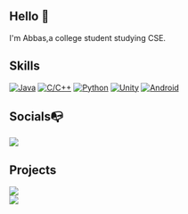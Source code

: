 ## Hello 👋
I'm Abbas,a college student studying CSE.

## Skills
[![Java](https://img.shields.io/badge/Java-ED8B00?style=for-the-badge&logo=java&logoColor=white)](https://www.oracle.com/java/)
[![C/C++](https://img.shields.io/badge/C%2FC++-00599C?style=for-the-badge&logo=c&logoColor=white)](https://www.cprogramming.com/)
[![Python](https://img.shields.io/badge/Python-3776AB?style=for-the-badge&logo=python&logoColor=white)](https://www.python.org/)
[![Unity](https://img.shields.io/badge/Unity-000000?style=for-the-badge&logo=unity&logoColor=white)](https://unity.com/)
[![Android](https://img.shields.io/badge/Android-3DDC84?style=for-the-badge&logo=android&logoColor=white)](https://developer.android.com/)

## Socials📭<br>
<a href="https:// github.com/babaabbas"><img src="https://img.shields.io/badge/linkendin%20 %20 -4287f5" /></a>

## Projects
<a href="https://github.com/babaabbas/movie-recommendation-system"><img src="https://img.shields.io/badge/Movie Recommendation System%20 %20 -515357" /></a><br>
<a href="https://github.com/babaabbas/Image-Recognition-App"><img src="https://img.shields.io/badge/Image-Recognition App%20 %20 -515357" /></a>


